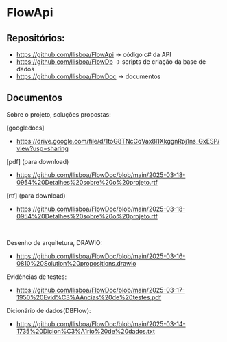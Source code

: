 # FlowApi

## Repositórios:
* https://github.com/llisboa/FlowApi -> código c# da API
* https://github.com/llisboa/FlowDb -> scripts de criação da base de dados
* https://github.com/llisboa/FlowDoc -> documentos

## Documentos
Sobre o projeto, soluções propostas:

[googledocs]
* https://drive.google.com/file/d/1toG8TNcCqVax8I1XkggnRpj1ns_GxESP/view?usp=sharing

[pdf] (para download)
* https://github.com/llisboa/FlowDoc/blob/main/2025-03-18-0954%20Detalhes%20sobre%20o%20projeto.rtf

[rtf] (para download)
* https://github.com/llisboa/FlowDoc/blob/main/2025-03-18-0954%20Detalhes%20sobre%20o%20projeto.rtf

<br>

Desenho de arquitetura, DRAWIO:
* https://github.com/llisboa/FlowDoc/blob/main/2025-03-16-0810%20Solution%20propositions.drawio

Evidências de testes:
* https://github.com/llisboa/FlowDoc/blob/main/2025-03-17-1950%20Evid%C3%AAncias%20de%20testes.pdf

Dicionário de dados(DBFlow):
* https://github.com/llisboa/FlowDoc/blob/main/2025-03-14-1735%20Dicion%C3%A1rio%20de%20dados.txt

